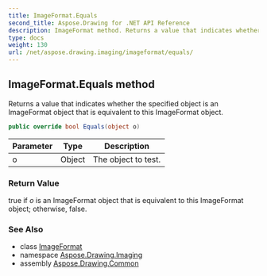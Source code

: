 ```yaml
---
title: ImageFormat.Equals
second_title: Aspose.Drawing for .NET API Reference
description: ImageFormat method. Returns a value that indicates whether the specified object is an ImageFormat object that is equivalent to this ImageFormat object
type: docs
weight: 130
url: /net/aspose.drawing.imaging/imageformat/equals/
---
```

## ImageFormat.Equals method

Returns a value that indicates whether the specified object is an ImageFormat object that is equivalent to this ImageFormat object.

```csharp
public override bool Equals(object o)
```

| Parameter | Type | Description |
| --- | --- | --- |
| o | Object | The object to test. |

### Return Value

true if *o* is an ImageFormat object that is equivalent to this ImageFormat object; otherwise, false.

### See Also

* class [ImageFormat](../)
* namespace [Aspose.Drawing.Imaging](../../imageformat/)
* assembly [Aspose.Drawing.Common](../../../)


